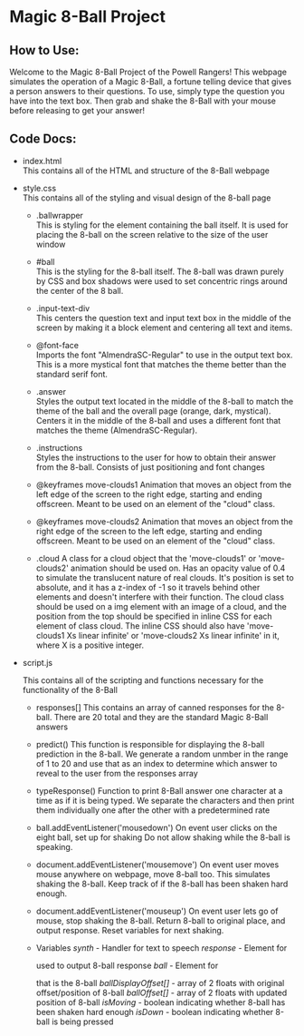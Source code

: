 # Magic 8-Ball Project

## How to Use:
Welcome to the Magic 8-Ball Project of the Powell Rangers! This webpage simulates the
operation of a Magic 8-Ball, a fortune telling device that gives a person answers to their
questions. To use, simply type the question you have into the text box. Then grab and shake
the 8-Ball with your mouse before releasing to get your answer!

## Code Docs:
- index.html  
  This contains all of the HTML and structure of the 8-Ball webpage
  
- style.css  
  This contains all of the styling and visual design of the 8-ball page

  - .ballwrapper  
    This is styling for the element containing the ball itself. It is used for placing
    the 8-ball on the screen relative to the size of the user window

  - #ball  
    This is the styling for the 8-ball itself. The 8-ball was drawn purely by CSS and
    box shadows were used to set concentric rings around the center of the 8 ball. 

  - .input-text-div  
    This centers the question text and input text box in the middle of the screen by making it a block element and centering all text and items. 

  - @font-face  
    Imports the font "AlmendraSC-Regular" to use in the output text box. This is a more mystical font that matches the theme better than the standard serif font.  
  
  - .answer  
    Styles the output text located in the middle of the 8-ball to match the theme of the ball and the overall page (orange, dark, mystical). Centers it in the middle of the 8-ball and uses a different font that matches the theme (AlmendraSC-Regular).
    
  - .instructions  
    Styles the instructions to the user for how to obtain their answer from the 8-ball. Consists of
    just positioning and font changes
  
  - @keyframes move-clouds1
    Animation that moves an object from the left edge of the screen to the right edge, starting and ending offscreen. Meant to be used on an element of the "cloud" class.

  - @keyframes move-clouds2
    Animation that moves an object from the right edge of the screen to the left edge, starting and ending offscreen. Meant to be used on an element of the "cloud" class.

  - .cloud
    A class for a cloud object that the 'move-clouds1' or 'move-clouds2' animation should be used on. Has an opacity value of 0.4 to simulate the translucent nature of real clouds. It's position is set to absolute, and it has a z-index of -1 so it travels behind other elements and doesn't interfere with their function. The cloud class should be used on a img element with an image of a cloud, and the position from the top should be specified in inline CSS for each element of class cloud. The inline CSS should also have 'move-clouds1 Xs linear infinite' or 'move-clouds2 Xs linear infinite' in it, where X is a positive integer.
    
- script.js
  
  This contains all of the scripting and functions necessary for the functionality of the 8-Ball
    
  - responses[] 
    This contains an array of canned responses for the 8-ball. There are 20 total and they
    are the standard Magic 8-Ball answers 
    
  - predict()
    This function is responsible for displaying the 8-ball prediction in the 8-ball. We generate
    a random unmber in the range of 1 to 20 and use that as an index to determine which answer to 
    reveal to the user from the responses array
  
  - typeResponse()
    Function to print 8-Ball answer one character at a time as if it is being typed. We separate
    the characters and then print them individually one after the other with a predetermined rate

  - ball.addEventListener('mousedown')
    On event user clicks on the eight ball, set up for shaking
    Do not allow shaking while the 8-ball is speaking.

  - document.addEventListener('mousemove')
    On event user moves mouse anywhere on webpage, move 8-ball
    too. This simulates shaking the 8-ball. Keep track of if
    the 8-ball has been shaken hard enough.

  - document.addEventListener('mouseup')
    On event user lets go of mouse, stop shaking the 8-ball.
    Return 8-ball to original place, and output response. Reset
    variables for next shaking.

  - Variables
    *synth* - Handler for text to speech
    *response* - Element for <p> used to output 8-ball response
    *ball* - Element for <div> that is the 8-ball
    *ballDisplayOffset[]* - array of 2 floats with original offset/position of 8-ball
    *ballOffset[]* - array of 2 floats with updated position of 8-ball
    *isMoving* - boolean indicating whether 8-ball has been shaken hard enough
    *isDown* - boolean indicating whether 8-ball is being pressed
    